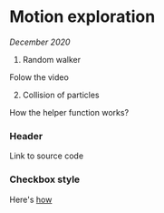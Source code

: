 # Motion exploration

*December 2020*

1. Random walker

Folow the video

2. Collision of particles

How the helper function works?

### Header

Link to source code

### Checkbox style

Here's [how](https://www.w3schools.com/howto/howto_css_custom_checkbox.asp)